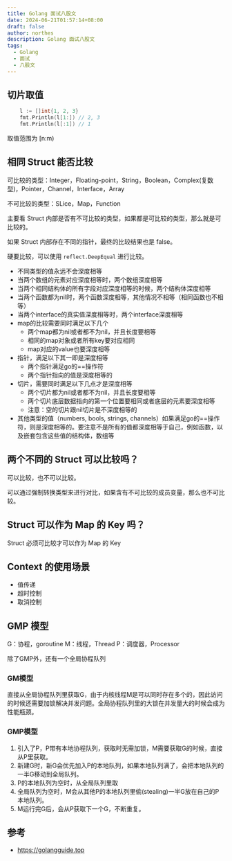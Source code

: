 ```yaml
---
title: Golang 面试八股文
date: 2024-06-21T01:57:14+08:00
draft: false
author: northes
description: Golang 面试八股文
tags:
  - Golang
  - 面试
  - 八股文
---
```


## 切片取值

```go
	l := []int{1, 2, 3}
	fmt.Println(l[1:]) // 2, 3
	fmt.Println(l[:1]) // 1
```
取值范围为 \[n:m\)

## 相同 Struct 能否比较

可比较的类型：Integer，Floating-point，String，Boolean，Complex(复数型)，Pointer，Channel，Interface，Array

不可比较的类型：SLice，Map，Function

主要看 Struct 内部是否有不可比较的类型，如果都是可比较的类型，那么就是可比较的。

如果 Struct 内部存在不同的指针，最终的比较结果也是 false。

硬要比较，可以使用 `reflect.DeepEqual` 进行比较。

- 不同类型的值永远不会深度相等
- 当两个数组的元素对应深度相等时，两个数组深度相等
- 当两个相同结构体的所有字段对应深度相等的时候，两个结构体深度相等
- 当两个函数都为nil时，两个函数深度相等，其他情况不相等（相同函数也不相等）
- 当两个interface的真实值深度相等时，两个interface深度相等
- map的比较需要同时满足以下几个
  - 两个map都为nil或者都不为nil，并且长度要相等
  - 相同的map对象或者所有key要对应相同
  - map对应的value也要深度相等
- 指针，满足以下其一即是深度相等
  - 两个指针满足go的==操作符
  - 两个指针指向的值是深度相等的
- 切片，需要同时满足以下几点才是深度相等
  - 两个切片都为nil或者都不为nil，并且长度要相等
  - 两个切片底层数据指向的第一个位置要相同或者底层的元素要深度相等
  - 注意：空的切片跟nil切片是不深度相等的
- 其他类型的值（numbers, bools, strings, channels）如果满足go的==操作符，则是深度相等的。要注意不是所有的值都深度相等于自己，例如函数，以及嵌套包含这些值的结构体，数组等


## 两个不同的 Struct 可以比较吗？

可以比较，也不可以比较。

可以通过强制转换类型来进行对比，如果含有不可比较的成员变量，那么也不可比较。

## Struct 可以作为 Map 的 Key 吗？

Struct 必须可比较才可以作为 Map 的 Key

## Context 的使用场景

- 值传递
- 超时控制
- 取消控制

## GMP 模型

G：协程，goroutine
M：线程，Thread
P：调度器，Processor

除了GMP外，还有一个全局协程队列

### GM模型

直接从全局协程队列里获取G，由于内核线程M是可以同时存在多个的，因此访问的时候还需要加锁解决并发问题。全局协程队列里的大锁在并发量大的时候会成为性能瓶颈。

### GMP模型

1. 引入了P，P带有本地协程队列，获取时无需加锁，M需要获取G的时候，直接从P里获取。
2. 新建G时，新G会优先加入P的本地队列，如果本地队列满了，会把本地队列的一半G移动到全局队列。
3. P的本地队列为空时，从全局队列里取
4. 全局队列为空时，M会从其他P的本地队列里偷(stealing)一半G放在自己的P本地队列。
5. M运行完G后，会从P获取下一个G，不断重复。

### 

## 参考

- https://golangguide.top
